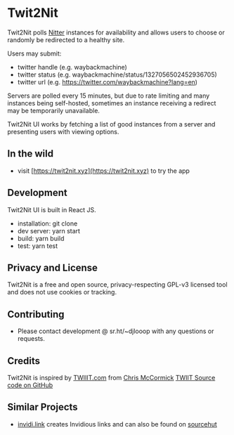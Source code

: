 # Twit2Nit

Twit2Nit polls [Nitter](https://github.com/zedeus/nitter/wiki/Instances) instances for availability and allows users to choose or randomly be redirected to a healthy site.

Users may submit:

- twitter handle (e.g. waybackmachine)
- twitter status (e.g. waybackmachine/status/1327056502452936705)
- twitter url (e.g. https://twitter.com/waybackmachine?lang=en)

Servers are polled every 15 minutes, but due to rate limiting and many instances being self-hosted, sometimes an instance receiving a redirect may be temporarily unavailable.

Twit2Nit UI works by fetching a list of good instances from a server and presenting users with viewing options.

## In the wild

- visit [https://twit2nit.xyz](https://twit2nit.xyz) to try the app

## Development

Twit2Nit UI is built in React JS.

- installation: git clone
- dev server: yarn start
- build: yarn build
- test: yarn test

## Privacy and License

Twit2Nit is a free and open source, privacy-respecting GPL-v3 licensed tool and does not use cookies or tracking.

## Contributing

- Please contact development @ sr.ht/~djlooop with any questions or requests.

## Credits

Twit2Nit is inspired by [TWIIIT.com](twiiit.com) from
[Chris McCormick](https://twitter.com/mccrmx)
[TWIIT Source code on GitHub](https://github.com/chr15m/twiiit.com)

## Similar Projects

- [invidi.link](https://invidi.link) creates Invidious links and can also be found on [sourcehut](https://sr.ht/~djlooop/invidi.link)
